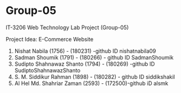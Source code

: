 # Group-05

IT-3206 Web Technology Lab Project (Group-05)

Project Idea: E-Commerce Website

1. Nishat Nabila (1756) - (180231) -github ID nishatnabila09
2. Sadman Shoumik (1791) - (180266) - github ID SadmanShoumik 
3. Sudipto Shahnawaz Shanto (1794) - (180269) -github ID SudiptoShahnawazShanto
4. S. M. Siddikur Rahman (1898) - (180282) - github ID siddikshakil
5. Al Hel Md. Shahriar Zaman (2593) - (172500)-github iD alsmk
